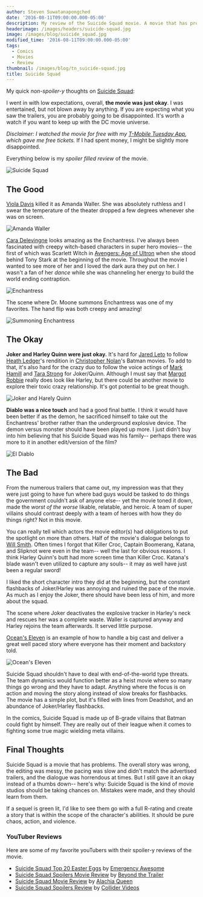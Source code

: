 ```yaml
---
author: Steven Suwatanapongched
date: '2016-08-11T09:00:00.000-05:00'
description: My review of the Suicide Squad movie. A movie that has problems, but has promise.
headerimage: /images/headers/suicide-squad.jpg
image: /images/blog/suicide_squad.jpg
modified_time: '2016-08-11T09:00:00.000-05:00'
tags:
  - Comics
  - Movies
  - Review
thumbnail: /images/blog/tn_suicide-squad.jpg
title: Suicide Squad
---
```



My quick *non-spoiler-y* thoughts on [Suicide Squad](http://www.imdb.com/title/tt1386697/):

I went in with low expectations, overall, **the movie was just okay**. I was entertained, but not blown away by anything. If you are expecting what you saw the trailers, you are probably going to be disappointed. It's worth a watch if you want to keep up with the DC movie universe.

*Disclaimer: I watched the movie for free with my [T-Mobile Tuesday App](https://explore.t-mobile.com/t-mobile-tuesdays), which gave me free tickets.* If I had spent money, I might be slightly more disappointed.

Everything below is my *spoiler filled review* of the movie.

![Suicide Squad](/images/blog/suicide-squad-logo.jpg)

## The Good

[Viola Davis](http://www.imdb.com/name/nm0205626/) killed it as Amanda Waller. She was absolutely ruthless and I swear the temperature of the theater dropped a few degrees whenever she was on screen.

![Amanda Waller](/images/blog/suicide-squad-amanda-waller.jpg)

[Cara Delevingne](http://www.imdb.com/name/nm5353321/) looks amazing as the Enchantress. I've always been fascinated with creepy witch-based characters in super hero movies-- the first of which was Scarlett Witch in [Avengers: Age of Ultron](http://www.imdb.com/title/tt2395427/) when she stood behind Tony Stark at the beginning of the movie. Throughout the movie I wanted to see more of her and I loved the dark aura they put on her. I wasn't a fan of her *dance* while she was channeling her energy to build the world ending contraption.

![Enchantress](/images/blog/suicide-squad-enchantress.jpg)

The scene where Dr. Moone summons Enchantress was one of my favorites. The hand flip was both creepy and amazing!

![Summoning Enchantress](/images/blog/suicide-squad-enchantress-summon.jpg)

## The Okay

**Joker and Harley Quinn were just okay.** It's hard for [Jared Leto](http://www.imdb.com/name/nm0001467/) to follow [Heath Ledger](http://www.imdb.com/name/nm0005132/)'s rendition in [Christopher Nolan](http://www.imdb.com/name/nm0634240/)'s Batman movies. To add to that, it's also hard for the crazy duo to follow the voice actings of [Mark Hamill](http://www.imdb.com/name/nm0000434/) and [Tara Strong](http://www.imdb.com/name/nm0152839/) for Joker/Quinn. Although I must say that [Margot Robbie](http://www.imdb.com/name/nm3053338/) really does look like Harley, but there could be another movie to explore their toxic crazy relationship. It's got potential to be great though.

![Joker and Harely Quinn](/images/blog/suicide-squad-joker-harley.jpg)

**Diablo was a nice touch** and had a good final battle. I think it would have been better if as the demon, he sacrificed himself to take out the Enchantress' brother rather than the underground explosive device. The demon versus monster should have been played up more. I just didn't buy into him believing that his Suicide Squad was his family-- perhaps there was more to it in another edit/version of the film?

![El Diablo](/images/blog/suicide-squad-el-diablo.jpg)

## The Bad

From the numerous trailers that came out, my impression was that they were just going to have fun where bad guys would be tasked to do things the government couldn't ask of anyone else-- yet the movie toned it down, made the *worst of the worse* likable, relatable, and heroic. A team of super villains should contrast deeply with a team of heroes with how they do things right? Not in this movie.

You can really tell which actors the movie editor(s) had obligations to put the spotlight on more than others. Half of the movie's dialogue belongs to [Will Smith](http://www.imdb.com/name/nm0000226/). Often times I forgot that Killer Croc, Captain Boomerang, Katana, and Slipknot were even in the team-- well the last for obvious reasons. I think Harley Quinn's butt had more screen time than Killer Croc. Katana's blade wasn't even utilized to capture any souls-- it may as well have just been a regular sword!

I liked the short character intro they did at the beginning, but the constant flashbacks of Joker/Harley was annoying and ruined the pace of the movie. As much as I enjoy the Joker, there should have been less of him, and more about the squad.

The scene where Joker deactivates the explosive tracker in Harley's neck and rescues her was a complete waste. Waller is captured anyway and Harley rejoins the team afterwards. It served little purpose.

[Ocean's Eleven](http://www.imdb.com/title/tt0240772/) is an example of how to handle a big cast and deliver a great well paced story where everyone has their moment and backstory told.

![Ocean's Eleven](/images/blog/oceans-eleven-cast.jpg)

Suicide Squad shouldn't have to deal with end-of-the-world type threats. The team dynamics would function better as a heist movie where so many things go wrong and they have to adapt. Anything where the focus is on action and moving the story along instead of slow breaks for flashbacks. The movie has a simple plot, but it's filled with lines from Deadshot, and an abundance of Joker/Harley flashbacks.

In the comics, Suicide Squad is made up of B-grade villains that Batman could fight by himself. They are really out of their league when it comes to fighting some true magic wielding meta villains.

## Final Thoughts

Suicide Squad is a movie that has problems. The overall story was wrong, the editing was messy, the pacing was slow and didn't match the advertised trailers, and the dialogue was horrendous at times. But I still gave it an okay instead of a thumbs down-- here's why: Suicide Squad is the kind of movie studios should be taking chances on. Mistakes were made, and they should learn from them.

If a sequel is green lit, I'd like to see them go with a full R-rating and create a story that is within the scope of the character's abilities. It should be pure chaos, action, and violence.


### YouTuber Reviews

Here are some of my favorite youTubers with their spoiler-y reviews of the movie.

* [Suicide Squad Top 20 Easter Eggs](https://www.youtube.com/watch?v=6Zky2S7Dhhw) by [Emergency Awesome](https://www.youtube.com/user/emergencyawesome)
* [Suicide Squad Spoilers Movie Review](https://www.youtube.com/watch?v=0xx8BJd0rts) by [Beyond the Trailer](https://www.youtube.com/user/BeyondTheTrailer)
* [Suicide Squad Movie Review](https://www.youtube.com/watch?v=191ww6ec8Eg) by [Alachia Queen](https://www.youtube.com/user/queenalachia)
* [Suicide Squad Spoilers Review](https://www.youtube.com/watch?v=5h8irQzqemQ) by [Collider Videos](https://www.youtube.com/user/ColliderVideos)